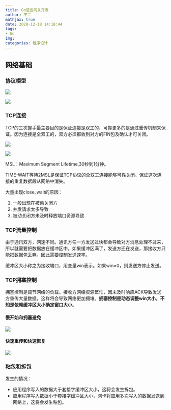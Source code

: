 ```yaml
---
title: Go语言网关开发
author: 不二
mathjax: true
date: 2020-12-18 14:18:44
tags: 
- Go
img:
categories: 程序设计
---
```


## 网络基础

### 协议模型

![](https://cdn.jsdelivr.net/gh/weiyouwozuiku/buerlog_img/BlogImage/OSI%E4%B8%83%E5%B1%82%E7%BD%91%E7%BB%9C%E5%8D%8F%E8%AE%AE.png)

![](https://cdn.jsdelivr.net/gh/weiyouwozuiku/buerlog_img/BlogImage/%E7%BB%8F%E5%85%B8%E5%8D%8F%E8%AE%AE%E4%B8%8E%E6%95%B0%E6%8D%AE%E5%8C%85.png)

### TCP连接

TCP的三次握手最主要目的是保证连接是双工的，可靠更多的是通过重传机制来保证。因为连接是全双工的，双方必须都收到对方的FIN包及确认才可关闭。

![](https://cdn.jsdelivr.net/gh/weiyouwozuiku/buerlog_img/BlogImage/%E4%B8%89%E6%AC%A1%E6%8F%A1%E6%89%8B%E8%BF%9E%E6%8E%A5.png)

![](https://cdn.jsdelivr.net/gh/weiyouwozuiku/buerlog_img/BlogImage/%E5%9B%9B%E6%AC%A1%E5%9B%9E%E6%94%B6%E5%85%B3%E9%97%AD.png)

MSL：Maximum Segment Lifetime,30秒到1分钟。

TIME-WAIT等待2MSL是保证TCP协议的全双工连接能够可靠关闭。保证这次连接的重复数据段从网络中消失。

大量出现close_wait的原因：

1. 一般出现在被动关闭方
2. 并发请求太多导致
3. 被动关闭方未及时释放端口资源导致

### TCP流量控制

由于通讯双方，网速不同。通讯方任一方发送过快都会导致对方消息处理不过来，所以就需要把数据放在缓冲区中。如果缓冲区满了，发送方还在发送，那接收方只能把数据包丢弃。因此需要控制发送速率。

缓冲区大小称之为接收端口，用变量win表示。如果win=0，则发送方停止发送。

### TCP拥塞控制

拥塞控制是调节网络的负载。接收方网络资源繁忙，因未及时响应ACK导致发送方重传大量数据，这样将会导致网络更加拥堵。**拥塞控制是动态调整win大小，不知是依赖缓冲区大小确定窗口大小**。

#### 慢开始和拥塞避免

![](https://cdn.jsdelivr.net/gh/weiyouwozuiku/buerlog_img/BlogImage/%E6%85%A2%E5%BC%80%E5%A7%8B%E4%B8%8E%E6%8B%A5%E5%A1%9E%E9%81%BF%E5%85%8D.png)

#### 快速重传和快速恢复

![](https://cdn.jsdelivr.net/gh/weiyouwozuiku/buerlog_img/BlogImage/%E5%BF%AB%E9%87%8D%E4%BC%A0%E5%92%8C%E5%BF%AB%E6%81%A2%E5%A4%8D.png)

### 粘包和拆包

发生的情况：

- 应用程序写入的数据大于套接字缓冲区大小，这将会发生拆包。
- 应用程序写入数据小于套接字缓冲区大小，网卡将应用多次写入的数据发送到网络上，这将会发生粘包。